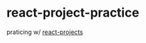 # react-project-practice

praticing w/ [react-projects](https://github.com/Mini-Pingu/react-projects)
